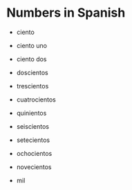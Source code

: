 # Numbers in Spanish

- ciento
- ciento uno
- ciento dos
  
- doscientos
- trescientos
- cuatrocientos
- quinientos
- seiscientos
- setecientos
- ochocientos
- novecientos
  
- mil